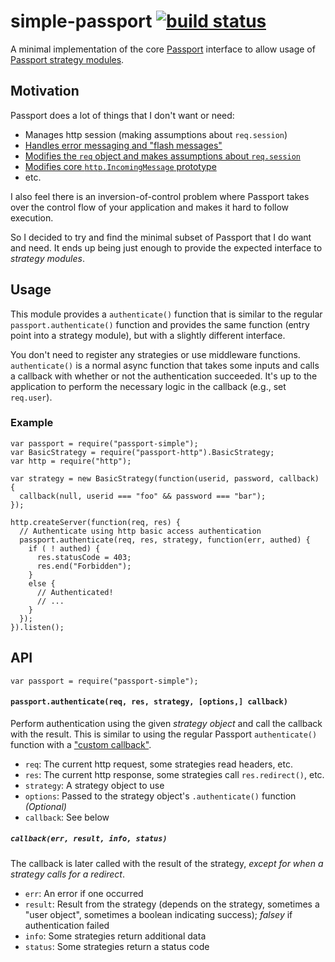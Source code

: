 # simple-passport [![build status](https://secure.travis-ci.org/parshap/simple-passport.svg?branch=master)](http://travis-ci.org/parshap/simple-passport)

A minimal implementation of the core [Passport][] interface to allow
usage of [Passport strategy modules][].

[passport]: http://passportjs.org/
[passport strategy modules]: https://www.npmjs.com/browse/keyword/passport

## Motivation

Passport does a lot of things that I don't want or need:

 * Manages http session (making assumptions about `req.session`)
 * [Handles error messaging and "flash messages"][messages]
 * [Modifies the `req` object and makes assumptions about
   `req.session`][req]
 * [Modifies core `http.IncomingMessage` prototype][incomingmessage]
 * etc.

[incomingmessage]: https://github.com/jaredhanson/passport/blob/aa7420756c2c4d430835c3a694c0281343133bb9/lib/http/request.js#L5
[req]: https://github.com/jaredhanson/passport/blob/aa7420756c2c4d430835c3a694c0281343133bb9/lib/middleware/initialize.js#L45-L51
[messages]: https://github.com/jaredhanson/passport/blob/aa7420756c2c4d430835c3a694c0281343133bb9/lib/middleware/authenticate.js#L95-L123

I also feel there is an inversion-of-control problem where Passport
takes over the control flow of your application and makes it hard to
follow execution.

So I decided to try and find the minimal subset of Passport that I do
want and need. It ends up being just enough to provide the expected
interface to *strategy modules*.

## Usage

This module provides a `authenticate()` function that is similar to the
regular `passport.authenticate()` function and provides the same
function (entry point into a strategy module), but with a slightly
different interface.

You don't need to register any strategies or use middleware functions.
`authenticate()` is a normal async function that takes some inputs and
calls a callback with whether or not the authentication succeeded. It's
up to the application to perform the necessary logic in the callback
(e.g., set `req.user`).

### Example

```
var passport = require("passport-simple");
var BasicStrategy = require("passport-http").BasicStrategy;
var http = require("http");

var strategy = new BasicStrategy(function(userid, password, callback) {
  callback(null, userid === "foo" && password === "bar");
});

http.createServer(function(req, res) {
  // Authenticate using http basic access authentication
  passport.authenticate(req, res, strategy, function(err, authed) {
    if ( ! authed) {
      res.statusCode = 403;
      res.end("Forbidden");
    }
    else {
      // Authenticated!
      // ...
    }
  });
}).listen();
```

## API

```
var passport = require("passport-simple");
```

#### `passport.authenticate(req, res, strategy, [options,] callback)`

Perform authentication using the given *strategy object* and call the
callback with the result. This is similar to using the regular Passport
`authenticate()` function with a ["custom callback"][custom callback].

[custom callback]: http://passportjs.org/docs#custom-callback

 * `req`: The current http request, some strategies read headers, etc.
 * `res`: The current http response, some strategies call
   `res.redirect()`, etc.
 * `strategy`: A strategy object to use
 * `options`: Passed to the strategy object's `.authenticate()`
   function *(Optional)*
 * `callback`: See below

##### `callback(err, result, info, status)`

The callback is later called with the result of the strategy, *except
for when a strategy calls for a redirect*.

 * `err`: An error if one occurred
 * `result`: Result from the strategy (depends on the strategy,
   sometimes a "user object", sometimes a boolean indicating success);
   *falsey* if authentication failed
 * `info`: Some strategies return additional data
 * `status`: Some strategies return a status code
